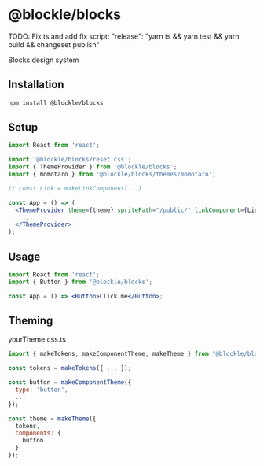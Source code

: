 # @blockle/blocks

TODO: Fix ts and add fix script: "release": "yarn ts && yarn test && yarn build && changeset publish"

Blocks design system

## Installation

```bash
npm install @blockle/blocks
```

## Setup

```jsx
import React from 'react';

import '@blockle/blocks/reset.css';
import { ThemeProvider } from '@blockle/blocks';
import { momotaro } from '@blockle/blocks/themes/momotaro';

// const Link = makeLinkComponent(...)

const App = () => (
  <ThemeProvider theme={theme} spritePath="/public/" linkComponent={Link}>
    ...
  </ThemeProvider>
);
```

## Usage

```jsx
import React from 'react';
import { Button } from '@blockle/blocks';

const App = () => <Button>Click me</Button>;
```

## Theming

yourTheme.css.ts

```jsx
import { makeTokens, makeComponentTheme, makeTheme } from "@blockle/blocks";

const tokens = makeTokens({ ... });

const button = makeComponentTheme({
  type: 'button',
  ...
});

const theme = makeTheme({
  tokens,
  components: {
    button
  }
});
```
